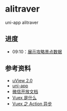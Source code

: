 # alitraver

uni-app alitraver

## 进度

- 09:10：[展示攻略景点数据](https://ke.qq.com/webcourse/450546/100538988#taid=3977045227266034&vid=5285890794669719407)

## 参考资料

- [uView 2.0](https://www.uviewui.com/components/intro.html)
- [uni-app](https://uniapp.dcloud.io/README)
- [微信开放文档](https://developers.weixin.qq.com/miniprogram/dev/wxcloud/basis/getting-started.html)
- [Vuex 是什么](https://vuex.vuejs.org/zh/index.html#%E4%BB%80%E4%B9%88%E6%98%AF%E2%80%9C%E7%8A%B6%E6%80%81%E7%AE%A1%E7%90%86%E6%A8%A1%E5%BC%8F%E2%80%9D%EF%BC%9F)
- [Vuex 之 Action 异步](https://www.kancloud.cn/cyyspring/vuejs/944455)
